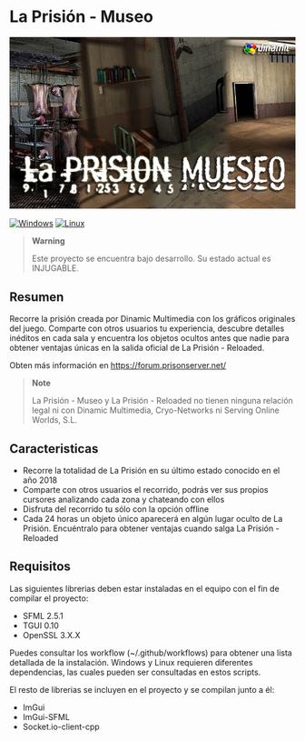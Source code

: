 # La Prisión - Museo
![screenshot](doc/splash.png)

[![Windows](https://github.com/jcastro0x/LaPrisionMuseo/actions/workflows/windows.yml/badge.svg)](https://github.com/jcastro0x/LaPrisionMuseo/actions/workflows/windows.yml)
[![Linux](https://github.com/jcastro0x/LaPrisionMuseo/actions/workflows/linux.yml/badge.svg)](https://github.com/jcastro0x/LaPrisionMuseo/actions/workflows/linux.yml)

> **Warning**
>
> Este proyecto se encuentra bajo desarrollo. Su estado actual es INJUGABLE.

## Resumen
Recorre la prisión creada por Dinamic Multimedia con los gráficos originales del juego. Comparte con otros usuarios tu 
experiencia, descubre detalles inéditos en cada sala y encuentra los objetos ocultos antes que nadie para obtener
ventajas únicas en la salida oficial de La Prisión - Reloaded.

Obten más información en https://forum.prisonserver.net/

> **Note**
> 
> La Prisión - Museo y La Prisión - Reloaded no tienen ninguna relación legal ni con Dinamic Multimedia, Cryo-Networks
> ni Serving Online Worlds, S.L.

## Caracteristicas
- Recorre la totalidad de La Prisión en su último estado conocido en el año 2018
- Comparte con otros usuarios el recorrido, podrás ver sus propios cursores analizando cada zona y chateando con ellos
- Disfruta del recorrido tu sólo con la opción offline
- Cada 24 horas un objeto único aparecerá en algún lugar oculto de La Prisión. Encuéntralo para obtener ventajas cuando salga La Prisión - Reloaded

## Requisitos
Las siguientes librerias deben estar instaladas en el equipo con el fin de compilar el proyecto:
- SFML 2.5.1
- TGUI 0.10
- OpenSSL 3.X.X

Puedes consultar los workflow (~/.github/workflows) para obtener una lista detallada de la instalación. Windows y Linux
requieren diferentes dependencias, las cuales pueden ser consultadas en estos scripts.

El resto de librerias se incluyen en el proyecto y se compilan junto a él:
- ImGui
- ImGui-SFML
- Socket.io-client-cpp
